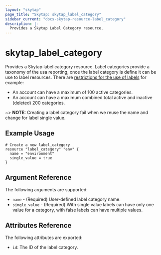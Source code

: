 ```yaml
---
layout: "skytap"
page_title: "Skytap: skytap_label_category"
sidebar_current: "docs-skytap-resource-label_category"
description: |-
  Provides a Skytap Label Category resource.
---
```


# skytap\_label\_category

Provides a Skytap label category resource. Label categories provide a taxonomy of the usa reporting, once the label category is define it can be use to label resources. There are [restrictions for the use of labels](https://help.skytap.com/using-labels-for-in-depth-reporting.html#Restrictions) for example:

* An account can have a maximum of 100 active categories.
* An account can have a maximum combined total active and inactive (deleted) 200 categories.
 

~> **NOTE:** Creating a label category fail when we reuse the name and change for label single value. 

## Example Usage


```hcl
# Create a new label_category
resource "label_category" "env" {
  name = "environment"
  single_value = true
}
```

## Argument Reference

The following arguments are supported:

* `name` - (Required) User-defined label category name.
* `single_value` - (Required) With single value labels can have only one value for a category, with false labels can have multiple values.

## Attributes Reference

The following attributes are exported:

* `id`: The ID of the label category.
